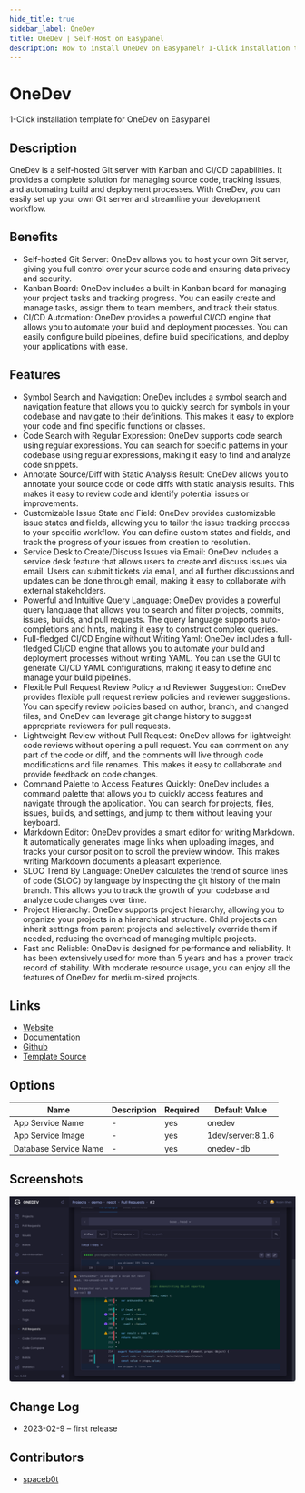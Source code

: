 ```yaml
---
hide_title: true
sidebar_label: OneDev
title: OneDev | Self-Host on Easypanel
description: How to install OneDev on Easypanel? 1-Click installation template for OneDev on Easypanel
---
```


<!-- generated -->

# OneDev

1-Click installation template for OneDev on Easypanel

## Description

OneDev is a self-hosted Git server with Kanban and CI/CD capabilities. It provides a complete solution for managing source code, tracking issues, and automating build and deployment processes. With OneDev, you can easily set up your own Git server and streamline your development workflow.

## Benefits

- Self-hosted Git Server: OneDev allows you to host your own Git server, giving you full control over your source code and ensuring data privacy and security.
- Kanban Board: OneDev includes a built-in Kanban board for managing your project tasks and tracking progress. You can easily create and manage tasks, assign them to team members, and track their status.
- CI/CD Automation: OneDev provides a powerful CI/CD engine that allows you to automate your build and deployment processes. You can easily configure build pipelines, define build specifications, and deploy your applications with ease.

## Features

- Symbol Search and Navigation: OneDev includes a symbol search and navigation feature that allows you to quickly search for symbols in your codebase and navigate to their definitions. This makes it easy to explore your code and find specific functions or classes.
- Code Search with Regular Expression: OneDev supports code search using regular expressions. You can search for specific patterns in your codebase using regular expressions, making it easy to find and analyze code snippets.
- Annotate Source/Diff with Static Analysis Result: OneDev allows you to annotate your source code or code diffs with static analysis results. This makes it easy to review code and identify potential issues or improvements.
- Customizable Issue State and Field: OneDev provides customizable issue states and fields, allowing you to tailor the issue tracking process to your specific workflow. You can define custom states and fields, and track the progress of your issues from creation to resolution.
- Service Desk to Create/Discuss Issues via Email: OneDev includes a service desk feature that allows users to create and discuss issues via email. Users can submit tickets via email, and all further discussions and updates can be done through email, making it easy to collaborate with external stakeholders.
- Powerful and Intuitive Query Language: OneDev provides a powerful query language that allows you to search and filter projects, commits, issues, builds, and pull requests. The query language supports auto-completions and hints, making it easy to construct complex queries.
- Full-fledged CI/CD Engine without Writing Yaml: OneDev includes a full-fledged CI/CD engine that allows you to automate your build and deployment processes without writing YAML. You can use the GUI to generate CI/CD YAML configurations, making it easy to define and manage your build pipelines.
- Flexible Pull Request Review Policy and Reviewer Suggestion: OneDev provides flexible pull request review policies and reviewer suggestions. You can specify review policies based on author, branch, and changed files, and OneDev can leverage git change history to suggest appropriate reviewers for pull requests.
- Lightweight Review without Pull Request: OneDev allows for lightweight code reviews without opening a pull request. You can comment on any part of the code or diff, and the comments will live through code modifications and file renames. This makes it easy to collaborate and provide feedback on code changes.
- Command Palette to Access Features Quickly: OneDev includes a command palette that allows you to quickly access features and navigate through the application. You can search for projects, files, issues, builds, and settings, and jump to them without leaving your keyboard.
- Markdown Editor: OneDev provides a smart editor for writing Markdown. It automatically generates image links when uploading images, and tracks your cursor position to scroll the preview window. This makes writing Markdown documents a pleasant experience.
- SLOC Trend By Language: OneDev calculates the trend of source lines of code (SLOC) by language by inspecting the git history of the main branch. This allows you to track the growth of your codebase and analyze code changes over time.
- Project Hierarchy: OneDev supports project hierarchy, allowing you to organize your projects in a hierarchical structure. Child projects can inherit settings from parent projects and selectively override them if needed, reducing the overhead of managing multiple projects.
- Fast and Reliable: OneDev is designed for performance and reliability. It has been extensively used for more than 5 years and has a proven track record of stability. With moderate resource usage, you can enjoy all the features of OneDev for medium-sized projects.

## Links

- [Website](https://code.onedev.io/)
- [Documentation](https://docs.onedev.io/)
- [Github](https://code.onedev.io/onedev/server)
- [Template Source](https://github.com/easypanel-io/templates/tree/main/templates/onedev)

## Options

Name | Description | Required | Default Value
-|-|-|-
App Service Name | - | yes | onedev
App Service Image | - | yes | 1dev/server:8.1.6
Database Service Name | - | yes | onedev-db

## Screenshots

![OneDev Screenshot](./assets/screenshot.png)

## Change Log

- 2023-02-9 – first release

## Contributors

- [spaceb0t](https://github.com/spacec0de)
